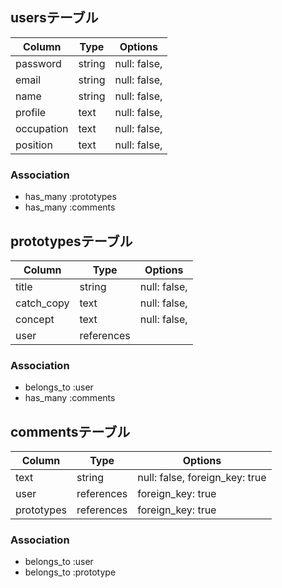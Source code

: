 ## usersテーブル

| Column | Type       | Options                        |
| ------ | ---------- | ------------------------------ |
| password    | string | null: false, |
| email       | string | null: false, |
| name        | string | null: false, |
| profile     | text | null: false, |
| occupation  | text | null: false, |
| position    | text | null: false, |

### Association
- has_many :prototypes
- has_many :comments

## prototypesテーブル
| Column | Type       | Options                        |
| ------ | ---------- | ------------------------------ |
| title    | string | null: false, |
| catch_copy | text | null: false, |
| concept    | text | null: false, |
| user    | references |  |

### Association
- belongs_to :user
- has_many :comments

## commentsテーブル
| Column | Type       | Options                        |
| ------ | ---------- | ------------------------------ |
| text    | string  | null: false, foreign_key: true |
| user    | references | foreign_key: true |
| prototypes   | references | foreign_key: true |
### Association
- belongs_to :user
- belongs_to :prototype
